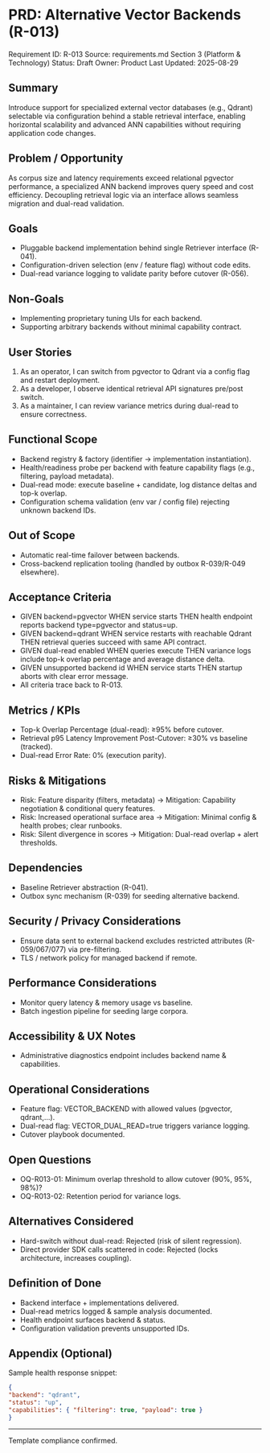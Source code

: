 # PRD: Alternative Vector Backends (R-013)

Requirement ID: R-013
Source: requirements.md Section 3 (Platform & Technology)
Status: Draft
Owner: Product
Last Updated: 2025-08-29

## Summary

Introduce support for specialized external vector databases (e.g., Qdrant) selectable via configuration behind a stable retrieval interface, enabling horizontal scalability and advanced ANN capabilities without requiring application code changes.

## Problem / Opportunity

As corpus size and latency requirements exceed relational pgvector performance, a specialized ANN backend improves query speed and cost efficiency. Decoupling retrieval logic via an interface allows seamless migration and dual-read validation.

## Goals

- Pluggable backend implementation behind single Retriever interface (R-041).
- Configuration-driven selection (env / feature flag) without code edits.
- Dual-read variance logging to validate parity before cutover (R-056).

## Non-Goals

- Implementing proprietary tuning UIs for each backend.
- Supporting arbitrary backends without minimal capability contract.

## User Stories

1. As an operator, I can switch from pgvector to Qdrant via a config flag and restart deployment.
2. As a developer, I observe identical retrieval API signatures pre/post switch.
3. As a maintainer, I can review variance metrics during dual-read to ensure correctness.

## Functional Scope

- Backend registry & factory (identifier → implementation instantiation).
- Health/readiness probe per backend with feature capability flags (e.g., filtering, payload metadata).
- Dual-read mode: execute baseline + candidate, log distance deltas and top-k overlap.
- Configuration schema validation (env var / config file) rejecting unknown backend IDs.

## Out of Scope

- Automatic real-time failover between backends.
- Cross-backend replication tooling (handled by outbox R-039/R-049 elsewhere).

## Acceptance Criteria

- GIVEN backend=pgvector WHEN service starts THEN health endpoint reports backend type=pgvector and status=up.
- GIVEN backend=qdrant WHEN service restarts with reachable Qdrant THEN retrieval queries succeed with same API contract.
- GIVEN dual-read enabled WHEN queries execute THEN variance logs include top-k overlap percentage and average distance delta.
- GIVEN unsupported backend id WHEN service starts THEN startup aborts with clear error message.
- All criteria trace back to R-013.

## Metrics / KPIs

- Top-k Overlap Percentage (dual-read): ≥95% before cutover.
- Retrieval p95 Latency Improvement Post-Cutover: ≥30% vs baseline (tracked).
- Dual-read Error Rate: 0% (execution parity).

## Risks & Mitigations

- Risk: Feature disparity (filters, metadata) → Mitigation: Capability negotiation & conditional query features.
- Risk: Increased operational surface area → Mitigation: Minimal config & health probes; clear runbooks.
- Risk: Silent divergence in scores → Mitigation: Dual-read overlap + alert thresholds.

## Dependencies

- Baseline Retriever abstraction (R-041).
- Outbox sync mechanism (R-039) for seeding alternative backend.

## Security / Privacy Considerations

- Ensure data sent to external backend excludes restricted attributes (R-059/067/077) via pre-filtering.
- TLS / network policy for managed backend if remote.

## Performance Considerations

- Monitor query latency & memory usage vs baseline.
- Batch ingestion pipeline for seeding large corpora.

## Accessibility & UX Notes

- Administrative diagnostics endpoint includes backend name & capabilities.

## Operational Considerations

- Feature flag: VECTOR_BACKEND with allowed values (pgvector, qdrant,...).
- Dual-read flag: VECTOR_DUAL_READ=true triggers variance logging.
- Cutover playbook documented.

## Open Questions

- OQ-R013-01: Minimum overlap threshold to allow cutover (90%, 95%, 98%)?
- OQ-R013-02: Retention period for variance logs.

## Alternatives Considered

- Hard-switch without dual-read: Rejected (risk of silent regression).
- Direct provider SDK calls scattered in code: Rejected (locks architecture, increases coupling).

## Definition of Done

- Backend interface + implementations delivered.
- Dual-read metrics logged & sample analysis documented.
- Health endpoint surfaces backend & status.
- Configuration validation prevents unsupported IDs.

## Appendix (Optional)

Sample health response snippet:

```json
{
"backend": "qdrant",
"status": "up",
"capabilities": { "filtering": true, "payload": true }
}
```

---
Template compliance confirmed.
